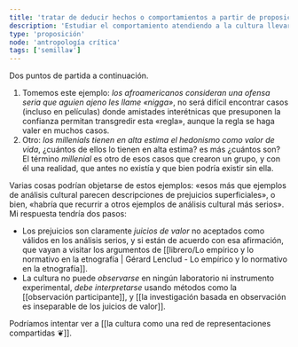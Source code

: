 ```yaml
---
title: 'tratar de deducir hechos o comportamientos a partir de proposiciones culturales no es la empresa más efectiva'
description: 'Estudiar el comportamiento atendiendo a la cultura llevará tarde o temprano a una tendencia valorativa fuerte'
type: 'proposición'
node: 'antropología crítica'
tags: ['semilla❦']
---
```


Dos puntos de partida a continuación.

1. Tomemos este ejemplo: *los afroamericanos consideran una ofensa seria que aguien ajeno les llame «nigga»*, no será difícil encontrar casos (incluso en películas) donde amistades interétnicas que presuponen la confianza permitan transgredir esta «regla», aunque la regla se haga valer en muchos casos.
2. Otro: *los millenials tienen en alta estima el hedonismo como valor de vida*, ¿cuántos de ellos lo tienen en alta estima? es más ¿cuántos son? El término *millenial* es otro de esos casos que crearon un grupo, y con él una realidad, que antes no existía y que bien podría existir sin ella.

Varias cosas podrían objetarse de estos ejemplos: «esos más que ejemplos de análisis cultural parecen descripciones de prejuicios superficiales», o bien, «habría que recurrir a otros ejemplos de análisis cultural más serios». Mi respuesta tendría dos pasos:

- Los prejuicios son claramente *juicios de valor* no aceptados como válidos en los análisis serios, y si están de acuerdo con esa afirmación, que vayan a visitar los argumentos de [[librero/Lo empírico y lo normativo en la etnografía | Gérard Lenclud - Lo empírico y lo normativo en la etnografía]].
- La cultura no puede *observarse* en ningún laboratorio ni instrumento experimental, *debe interpretarse* usando métodos como la [[observación participante]], y [[la investigación basada en observación es inseparable de los juicios de valor]].

Podríamos intentar ver a [[la cultura como una red de representaciones compartidas ❦]].